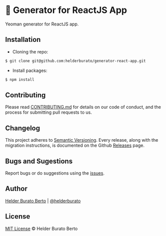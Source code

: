 # 🔩 Generator for ReactJS App

Yeoman generator for ReactJS app.

## Installation

* Cloning the repo:
```bash
$ git clone git@github.com:helderburato/generator-react-app.git
```

* Install packages:
```bash
$ npm install
```

## Contributing

Please read [CONTRIBUTING.md](CONTRIBUTING.md) for details on our code of conduct, and the process for submitting pull requests to us.

## Changelog

This project adheres to [Semantic Versioning](https://semver.org/). Every release, along with the migration instructions, is documented on the Github [Releases](https://github.com/helderburato/generator-react-app/releases) page.

## Bugs and Sugestions

Report bugs or do suggestions using the [issues](https://github.com/helderburato/generator-react-app/issues).

## Author

[Helder Burato Berto](https://github.com/helderburato) | [@helderburato](https://twitter.com/helderburato)

## License

[MIT License](LICENSE) © Helder Burato Berto
